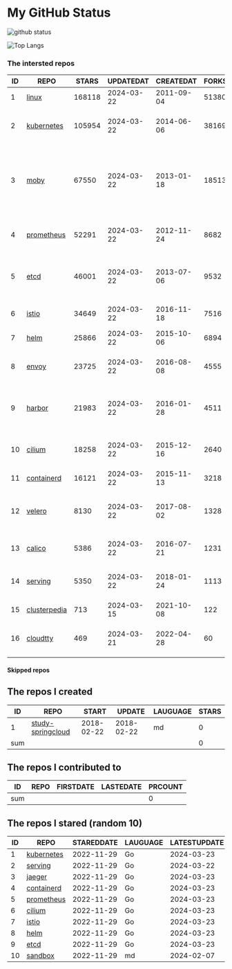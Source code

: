 # My GitHub Status

<img src="https://github-readme-stats-1.yihong0618.vercel.app/api?username=daoqingniu&show_icons=true&&&hide_title=true&count_private=true" alt="github status" />

![Top Langs](https://github-readme-stats-1.yihong0618.vercel.app/api/top-langs/?username=daoqingniu&layout=compact)

<!--START_SECTION:github_repos-->
### The intersted repos
| ID |                              REPO                               | STARS  | UPDATEDAT  | CREATEDAT  | FORKSCOUNT |                                                DESCRIPTIONS                                                |
|----|-----------------------------------------------------------------|--------|------------|------------|------------|------------------------------------------------------------------------------------------------------------|
|  1 | [linux](https://github.com/torvalds/linux)                      | 168118 | 2024-03-22 | 2011-09-04 |      51380 | Linux kernel source tree                                                                                   |
|  2 | [kubernetes](https://github.com/kubernetes/kubernetes)          | 105954 | 2024-03-22 | 2014-06-06 |      38169 | Production-Grade Container Scheduling and Management                                                       |
|  3 | [moby](https://github.com/moby/moby)                            |  67550 | 2024-03-22 | 2013-01-18 |      18513 | The Moby Project - a collaborative project for the container ecosystem to assemble container-based systems |
|  4 | [prometheus](https://github.com/prometheus/prometheus)          |  52291 | 2024-03-22 | 2012-11-24 |       8682 | The Prometheus monitoring system and time series database.                                                 |
|  5 | [etcd](https://github.com/etcd-io/etcd)                         |  46001 | 2024-03-22 | 2013-07-06 |       9532 | Distributed reliable key-value store for the most critical data of a distributed system                    |
|  6 | [istio](https://github.com/istio/istio)                         |  34649 | 2024-03-22 | 2016-11-18 |       7516 | Connect, secure, control, and observe services.                                                            |
|  7 | [helm](https://github.com/helm/helm)                            |  25866 | 2024-03-22 | 2015-10-06 |       6894 | The Kubernetes Package Manager                                                                             |
|  8 | [envoy](https://github.com/envoyproxy/envoy)                    |  23725 | 2024-03-22 | 2016-08-08 |       4555 | Cloud-native high-performance edge/middle/service proxy                                                    |
|  9 | [harbor](https://github.com/goharbor/harbor)                    |  21983 | 2024-03-22 | 2016-01-28 |       4511 | An open source trusted cloud native registry project that stores, signs, and scans content.                |
| 10 | [cilium](https://github.com/cilium/cilium)                      |  18258 | 2024-03-22 | 2015-12-16 |       2640 | eBPF-based Networking, Security, and Observability                                                         |
| 11 | [containerd](https://github.com/containerd/containerd)          |  16121 | 2024-03-22 | 2015-11-13 |       3218 | An open and reliable container runtime                                                                     |
| 12 | [velero](https://github.com/vmware-tanzu/velero)                |   8130 | 2024-03-22 | 2017-08-02 |       1328 | Backup and migrate Kubernetes applications and their persistent volumes                                    |
| 13 | [calico](https://github.com/projectcalico/calico)               |   5386 | 2024-03-22 | 2016-07-21 |       1231 | Cloud native networking and network security                                                               |
| 14 | [serving](https://github.com/knative/serving)                   |   5350 | 2024-03-22 | 2018-01-24 |       1113 | Kubernetes-based, scale-to-zero, request-driven compute                                                    |
| 15 | [clusterpedia](https://github.com/clusterpedia-io/clusterpedia) |    713 | 2024-03-15 | 2021-10-08 |        122 | The Encyclopedia of Kubernetes clusters                                                                    |
| 16 | [cloudtty](https://github.com/cloudtty/cloudtty)                |    469 | 2024-03-21 | 2022-04-28 |         60 | A Friendly Kubernetes CloudShell (Web Terminal) !                                                          |



#### Skipped repos
<!--END_SECTION:github_repos-->

<!--START_SECTION:my_github-->
## The repos I created
| ID  |                                 REPO                                 |   START    |   UPDATE   | LAUGUAGE | STARS |
|-----|----------------------------------------------------------------------|------------|------------|----------|-------|
|   1 | [study-springcloud](https://github.com/daoqingniu/study-springcloud) | 2018-02-22 | 2018-02-22 | md       |     0 |
| sum |                                                                      |            |            |          |     0 |

## The repos I contributed to
| ID  | REPO | FIRSTDATE | LASTEDATE | PRCOUNT |
|-----|------|-----------|-----------|---------|
| sum |      |           |           |       0 |

## The repos I stared (random 10)
| ID |                          REPO                          | STAREDDATE | LAUGUAGE | LATESTUPDATE |
|----|--------------------------------------------------------|------------|----------|--------------|
|  1 | [kubernetes](https://github.com/kubernetes/kubernetes) | 2022-11-29 | Go       | 2024-03-23   |
|  2 | [serving](https://github.com/knative/serving)          | 2022-11-29 | Go       | 2024-03-22   |
|  3 | [jaeger](https://github.com/jaegertracing/jaeger)      | 2022-11-29 | Go       | 2024-03-23   |
|  4 | [containerd](https://github.com/containerd/containerd) | 2022-11-29 | Go       | 2024-03-23   |
|  5 | [prometheus](https://github.com/prometheus/prometheus) | 2022-11-29 | Go       | 2024-03-23   |
|  6 | [cilium](https://github.com/cilium/cilium)             | 2022-11-29 | Go       | 2024-03-23   |
|  7 | [istio](https://github.com/istio/istio)                | 2022-11-29 | Go       | 2024-03-23   |
|  8 | [helm](https://github.com/helm/helm)                   | 2022-11-29 | Go       | 2024-03-23   |
|  9 | [etcd](https://github.com/etcd-io/etcd)                | 2022-11-29 | Go       | 2024-03-23   |
| 10 | [sandbox](https://github.com/cncf/sandbox)             | 2022-11-29 | md       | 2024-02-07   |

<!--END_SECTION:my_github-->
